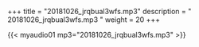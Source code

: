 +++
title = "20181026_jrqbual3wfs.mp3"
description = " 20181026_jrqbual3wfs.mp3 "
weight = 20
+++

{{< myaudio01 mp3="20181026_jrqbual3wfs.mp3" >}}

